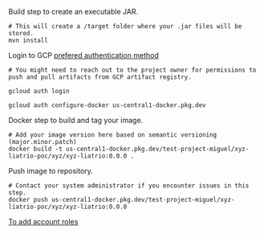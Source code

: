 Build step to create an executable JAR.

```
# This will create a /target folder where your .jar files will be stored.
mvn install
```

Login to GCP [prefered authentication method](https://cloud.google.com/artifact-registry/docs/docker/pushing-and-pulling#key)

```
# You might need to reach out to the project owner for permissions to push and pull artifacts from GCP artifact registry.

gcloud auth login

gcloud auth configure-docker us-central1-docker.pkg.dev
```

Docker step to build and tag your image.

```
# Add your image version here based on semantic versioning (major.minor.patch) 
docker build -t us-central1-docker.pkg.dev/test-project-miguel/xyz-liatrio-poc/xyz/xyz-liatrio:0.0.0 .
```

Push image to repository.

```
# Contact your system administrator if you encounter issues in this step.
docker push us-central1-docker.pkg.dev/test-project-miguel/xyz-liatrio-poc/xyz/xyz-liatrio:0.0.0
```

[To add account roles](https://cloud.google.com/artifact-registry/docs/docker/pushing-and-pulling#required_roles)
